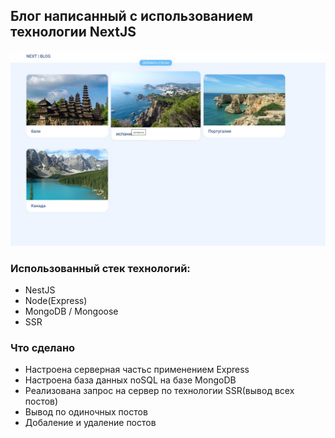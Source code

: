 ## Блог написанный с использованием технологии NextJS

![Image alt](https://github.com/IImagII/blog-next/blob/master/next-blog.jpg)

### Использованный стек технологий:
- NestJS
- Node(Express)
- MongoDB / Mongoose
- SSR

### Что сделано
- Настроена серверная частьс применением Express
- Настроена база данных noSQL на базе MongoDB
- Реализована запрос на сервер по технологии SSR(вывод всех постов)
- Вывод по одиночных постов
- Добаление и удаление постов
